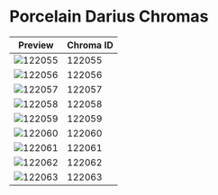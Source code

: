 # Porcelain Darius Chromas

| Preview | Chroma ID |
|---------|-----------|
| ![122055](https://raw.communitydragon.org/latest/plugins/rcp-be-lol-game-data/global/default/v1/champion-chroma-images/122/122055.png) | 122055 |
| ![122056](https://raw.communitydragon.org/latest/plugins/rcp-be-lol-game-data/global/default/v1/champion-chroma-images/122/122056.png) | 122056 |
| ![122057](https://raw.communitydragon.org/latest/plugins/rcp-be-lol-game-data/global/default/v1/champion-chroma-images/122/122057.png) | 122057 |
| ![122058](https://raw.communitydragon.org/latest/plugins/rcp-be-lol-game-data/global/default/v1/champion-chroma-images/122/122058.png) | 122058 |
| ![122059](https://raw.communitydragon.org/latest/plugins/rcp-be-lol-game-data/global/default/v1/champion-chroma-images/122/122059.png) | 122059 |
| ![122060](https://raw.communitydragon.org/latest/plugins/rcp-be-lol-game-data/global/default/v1/champion-chroma-images/122/122060.png) | 122060 |
| ![122061](https://raw.communitydragon.org/latest/plugins/rcp-be-lol-game-data/global/default/v1/champion-chroma-images/122/122061.png) | 122061 |
| ![122062](https://raw.communitydragon.org/latest/plugins/rcp-be-lol-game-data/global/default/v1/champion-chroma-images/122/122062.png) | 122062 |
| ![122063](https://raw.communitydragon.org/latest/plugins/rcp-be-lol-game-data/global/default/v1/champion-chroma-images/122/122063.png) | 122063 |